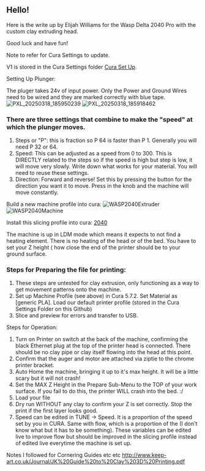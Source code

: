 ## Hello!

Here is the write up by Elijah Williams for the Wasp Delta 2040 Pro with the custom clay extruding head.

Good luck and have fun!

Note to refer for Cura Settings to update. 

V1 is stored in the Cura Settings folder [Cura Set Up](CuraSettings/).

Setting Up Plunger:

The pluger takes 24v of input power.
Only the Power and Ground Wires need to be wired and they are marked correctly with blue tape.
![PXL_20250318_185950239](https://github.com/user-attachments/assets/d4547665-5117-441b-b087-c6f2b6715fb3)
![PXL_20250318_185918462](https://github.com/user-attachments/assets/b659b0d4-0d5e-4030-85d0-53a477e4a78d)



### There are three settings that combine to make the "speed" at which the plunger moves.

1. Steps or "P": this is fraction so P 64 is faster than P 1. Generally you will need P 32 or 64.
2. Speed: This can be adjusted as a speed from 0 to 300. This is DIRECTLY related to the steps so if the speed is high but step is low, it will move very slowly. Write down what works for your material. You will need to reuse these settings.
3. Direction: Forward and reverse! Set this by pressing the button for the direction you want it to move. Press in the knob and the machine will move constantly.

Build a new machine profile into cura:
![WASP2040Extruder](https://github.com/user-attachments/assets/f0f48206-fad1-4e55-91fa-17996a01b22d)
![WASP2040Machine](https://github.com/user-attachments/assets/53244032-835f-416c-938d-514df9c212d2)

Install this slicing profile into cura:
[2040](https://github.com/DigitalFabricationLab-NYIT-SoAD/resources/blob/main/RobotLab/ClayPrinting/CuraSettings/WASP2040_CLAY.curaprofile)

The machine is up in LDM mode which means it expects to not find a heating element. There is no heating of the head or of the bed. 
You have to set your Z height ( how close the end of the printer should be to your ground surface. 


### Steps for Preparing the file for printing:

1. These steps are untested for clay extrusion, only functioning as a way to get movement patterns onto the machine.
2. Set up Machine Profile (see above) in Cura 5.7.2. Set Material as [generic PLA]. Load our default printer profile (stored in the Cura Settings Folder on this Github)
3. Slice and preview for errors and transfer to USB.

Steps for Operation:

1. Turn on Printer on switch at the back of the machine, confirming the black Ethernet plug at the top of the printer head is connected. There should be no clay pipe or clay itself flowing into the head at this point.
2. Confirm that the auger and motor are attached via ziptie to the chrome printer bracket.
3. Auto Home the machine, bringing it up to it's max height. It will be a little scary but it will not crash!
4. Set the MAX Z Height in the Prepare Sub-Menu to the TOP of your work surface. If you fail to do this, the printer WILL crash into the bed. :/
5. Load your file 
6. Dry run WITHOUT any clay to confirm your Z is set correctly. Stop the print if the first layer looks good.
7. Speed can be edited in TUNE -> Speed. It is a proportion of the speed set by you in CURA. Same with flow, which is a proportion of the (I don't know what but it has to be something). These variables can be edited live to improve flow but should be improved in the slicing profile instead of edited live everytime the machine is set up.

Notes I followed for Cornering Guides etc etc
http://www.keep-art.co.uk/Journal/JK%20Guide%20to%20Clay%203D%20Printing.pdf
